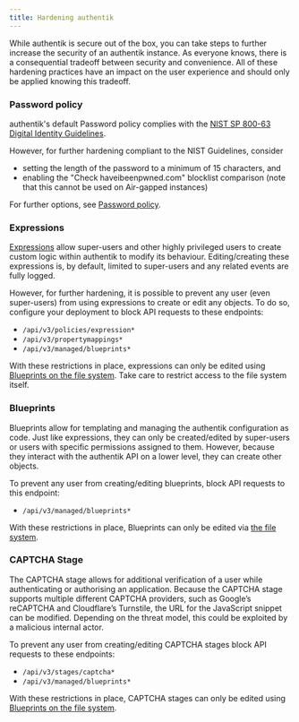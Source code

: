 ```yaml
---
title: Hardening authentik
---
```


While authentik is secure out of the box, you can take steps to further increase the security of an authentik instance. As everyone knows, there is a consequential tradeoff between security and convenience. All of these hardening practices have an impact on the user experience and should only be applied knowing this tradeoff.

### Password policy

authentik's default Password policy complies with the [NIST SP 800-63 Digital Identity Guidelines](https://pages.nist.gov/800-63-4/sp800-63b.html#password).

However, for further hardening compliant to the NIST Guidelines, consider

-   setting the length of the password to a minimum of 15 characters, and
-   enabling the "Check haveibeenpwned.com" blocklist comparison (note that this cannot be used on Air-gapped instances)

For further options, see [Password policy](../customize/policies/index.md#password-policy).

### Expressions

[Expressions](../customize/policies/expression.mdx) allow super-users and other highly privileged users to create custom logic within authentik to modify its behaviour. Editing/creating these expressions is, by default, limited to super-users and any related events are fully logged.

However, for further hardening, it is possible to prevent any user (even super-users) from using expressions to create or edit any objects. To do so, configure your deployment to block API requests to these endpoints:

-   `/api/v3/policies/expression*`
-   `/api/v3/propertymappings*`
-   `/api/v3/managed/blueprints*`

With these restrictions in place, expressions can only be edited using [Blueprints on the file system](../customize/blueprints/index.md#storage---file). Take care to restrict access to the file system itself.

### Blueprints

Blueprints allow for templating and managing the authentik configuration as code. Just like expressions, they can only be created/edited by super-users or users with specific permissions assigned to them. However, because they interact with the authentik API on a lower level, they can create other objects.

To prevent any user from creating/editing blueprints, block API requests to this endpoint:

-   `/api/v3/managed/blueprints*`

With these restrictions in place, Blueprints can only be edited via [the file system](../customize/blueprints/index.md#storage---file).

### CAPTCHA Stage

The CAPTCHA stage allows for additional verification of a user while authenticating or authorising an application. Because the CAPTCHA stage supports multiple different CAPTCHA providers, such as Google’s reCAPTCHA and Cloudflare’s Turnstile, the URL for the JavaScript snippet can be modified. Depending on the threat model, this could be exploited by a malicious internal actor.

To prevent any user from creating/editing CAPTCHA stages block API requests to these endpoints:

-   `/api/v3/stages/captcha*`
-   `/api/v3/managed/blueprints*`

With these restrictions in place, CAPTCHA stages can only be edited using [Blueprints on the file system](../customize/blueprints/index.md#storage---file).
